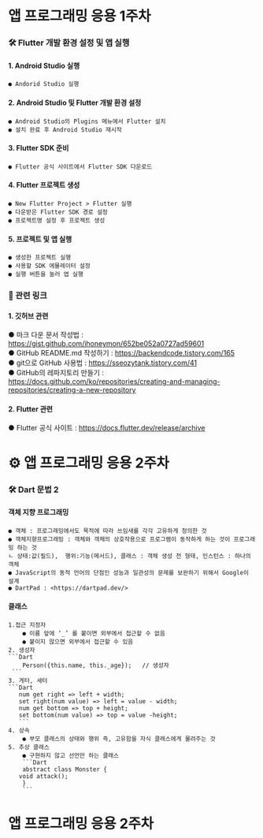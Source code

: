 # 앱 프로그래밍 응용 1주차
### 🛠️ Flutter 개발 환경 설정 및 앱 실행
#### 1. Android Studio 실행
    ● Andorid Studio 실행
#### 2. Android Studio 및 Flutter 개발 환경 설정
    ● Android Studio의 Plugins 메뉴에서 Flutter 설치
    ● 설치 완료 후 Android Studio 재시작
#### 3. Flutter SDK 준비
    ● Flutter 공식 사이트에서 Flutter SDK 다운로드
#### 4. Flutter 프로젝트 생성
    ● New Flutter Project > Flutter 실행
    ● 다운받은 Flutter SDK 경로 설정
    ● 프로젝트명 설정 후 프로젝트 생성    
#### 5. 프로젝트 및 앱 실행
    ● 생성한 프로젝트 실행
    ● 사용할 SDK 에뮬레이터 설정
    ● 실행 버튼을 눌러 앱 실행

### 🔗 관련 링크
#### 1. 깃허브 관련
● 마크 다운 문서 작성법 : <https://gist.github.com/ihoneymon/652be052a0727ad59601>   
● GitHub README.md 작성하기 : <https://backendcode.tistory.com/165>   
● git으로 GitHub 사용법 : <https://sseozytank.tistory.com/41>   
● GitHub의 레파지토리 만들기 : <https://docs.github.com/ko/repositories/creating-and-managing-repositories/creating-a-new-repository>   
#### 2. Flutter 관련
● Flutter 공식 사이트 : <https://docs.flutter.dev/release/archive>

# ⚙ 앱 프로그래밍 응용 2주차
### 🛠️ Dart 문법 2
#### 객체 지향 프로그래밍
    ● 객체 : 프로그래밍에서도 목적에 따라 쓰임새를 각각 고유하게 정의한 것
    ● 객체지향프로그래밍 : 객체와 객체의 상호작용으로 프로그램이 동작하게 하는 것이 프로그래밍 하는 것 
    ㄴ 상태:값(필드),  행위:기능(메서드), 클래스 : 객체 생성 전 형태, 인스턴스 : 하나의 객체
    ● JavaScript의 동적 언어의 단점인 성능과 일관성의 문제를 보완하기 위해서 Google이 설계
    ● DartPad : <https://dartpad.dev/>
#### 클래스 
    1.접근 지정자
        ● 이름 앞에 ‘_’ 를 붙이면 외부에서 접근할 수 없음
        ● 붙이지 않으면 외부에서 접근할 수 있음
    2. 생성자
    ```Dart
        Person({this.name, this._age});   // 생성자
     ```
    3. 게터, 세터
    ```Dart
       num get right => left + width;
       set right(num value) => left = value - width;
       num get bottom => top + height;
       set bottom(num value) => top = value -height;
       ```
    4. 상속
        ● 부모 클래스의 상태와 행위 즉, 고유함을 자식 클래스에게 물려주는 것
    5. 추상 클래스
        ● 구현하지 않고 선언만 하는 클래스
        ```Dart
        abstract class Monster {
       void attack();
        }
        ```

# 앱 프로그래밍 응용 2주차